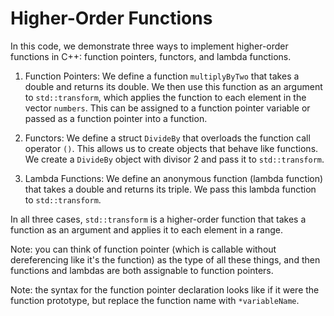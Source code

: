 # Higher-Order Functions

In this code, we demonstrate three ways to implement higher-order functions in C++: function pointers, functors, and lambda functions.

1. Function Pointers: We define a function `multiplyByTwo` that takes a double and returns its double. We then use this function as an argument to `std::transform`, which applies the function to each element in the vector `numbers`.  This can be assigned to a function pointer variable or passed as a function pointer into a function.

2. Functors: We define a struct `DivideBy` that overloads the function call operator `()`. This allows us to create objects that behave like functions. We create a `DivideBy` object with divisor 2 and pass it to `std::transform`.

3. Lambda Functions: We define an anonymous function (lambda function) that takes a double and returns its triple. We pass this lambda function to `std::transform`.

In all three cases, `std::transform` is a higher-order function that takes a function as an argument and applies it to each element in a range.

Note: you can think of function pointer (which is callable without dereferencing like it's the function) as the type of all these things, and then functions and lambdas are both assignable to function pointers.

Note: the syntax for the function pointer declaration looks like if it were the function prototype, but replace the function name with `*variableName`.
